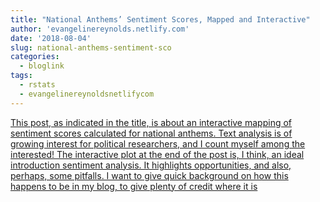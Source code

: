 ```yaml
---
title: "National Anthems’ Sentiment Scores, Mapped and Interactive"
author: 'evangelinereynolds.netlify.com'
date: '2018-08-04'
slug: national-anthems-sentiment-sco
categories:
  - bloglink
tags:
  - rstats
  - evangelinereynoldsnetlifycom
---
```


[This post, as indicated in the title, is about an interactive mapping of sentiment scores calculated for national anthems. Text analysis is of growing interest for political researchers, and I count myself among the interested! The interactive plot at the end of the post is, I think, an ideal introduction sentiment analysis. It highlights opportunities, and also, perhaps, some pitfalls. I want to give quick background on how this happens to be in my blog, to give plenty of credit where it is<i class="fas fa-external-link-alt"></i>](https://evangelinereynolds.netlify.com/post/national-anthems-sentiment-scores-mapped-and-interactive/)

